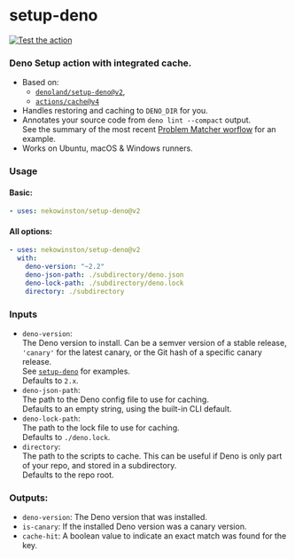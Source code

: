 # setup-deno

[![Test the action](https://github.com/nekowinston/setup-deno/actions/workflows/test.yml/badge.svg)](https://github.com/nekowinston/setup-deno/actions/workflows/test.yml)

### Deno Setup action with integrated cache.

- Based on: 
  - [`denoland/setup-deno@v2`](https://github.com/denoland/setup-deno),
  - [`actions/cache@v4`](https://github.com/actions/cache)
- Handles restoring and caching to `DENO_DIR` for you.
- Annotates your source code from `deno lint --compact` output.\
  See the summary of the most recent [Problem Matcher worflow](https://github.com/nekowinston/setup-deno/actions/workflows/problem-matcher.yml) for an example.
- Works on Ubuntu, macOS & Windows runners.

### Usage

#### Basic:

```yaml
- uses: nekowinston/setup-deno@v2
```

#### All options:

```yaml
- uses: nekowinston/setup-deno@v2
  with:
    deno-version: "~2.2"
    deno-json-path: ./subdirectory/deno.json
    deno-lock-path: ./subdirectory/deno.lock
    directory: ./subdirectory
```

### Inputs
- `deno-version`:\
  The Deno version to install. Can be a semver version of a stable release, `'canary'` for the latest canary, or the Git hash of a specific canary release.\
  See [`setup-deno`](https://github.com/marketplace/actions/setup-deno) for examples.\
  Defaults to `2.x`.
- `deno-json-path`:\
  The path to the Deno config file to use for caching.\
  Defaults to an empty string, using the built-in CLI default.
- `deno-lock-path`:\
  The path to the lock file to use for caching.\
  Defaults to `./deno.lock`.
- `directory`:\
  The path to the scripts to cache. This can be useful if Deno is only part of your repo, and stored in a subdirectory.\
  Defaults to the repo root.

### Outputs:
- `deno-version`: The Deno version that was installed.
- `is-canary`: If the installed Deno version was a canary version.
- `cache-hit`: A boolean value to indicate an exact match was found for the key.
